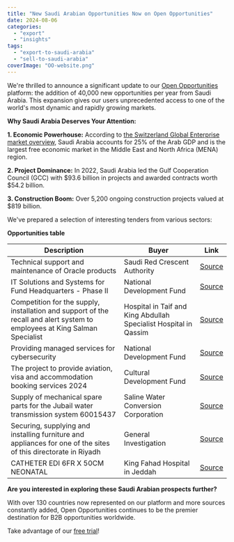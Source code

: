 ```yaml
---
title: "New Saudi Arabian Opportunities Now on Open Opportunities"
date: 2024-08-06
categories: 
  - "export"
  - "insights"
tags: 
  - "export-to-saudi-arabia"
  - "sell-to-saudi-arabia"
coverImage: "OO-website.png"
---
```


We're thrilled to announce a significant update to our [Open Opportunities](https://www.openopps.com/) platform: the addition of 40,000 new opportunities per year from Saudi Arabia. This expansion gives our users unprecedented access to one of the world's most dynamic and rapidly growing markets.

**Why Saudi Arabia Deserves Your Attention:**

**1\. Economic Powerhouse:** According to [the Switzerland Global Enterprise market overview](https://www.s-ge.com/en/overview/saudi-arabia#industry-information), Saudi Arabia accounts for 25% of the Arab GDP and is the largest free economic market in the Middle East and North Africa (MENA) region.

**2\. Project Dominance:** In 2022, Saudi Arabia led the Gulf Cooperation Council (GCC) with $93.6 billion in projects and awarded contracts worth $54.2 billion.

**3\. Construction Boom:** Over 5,200 ongoing construction projects valued at $819 billion.

We've prepared a selection of interesting tenders from various sectors:

**Opportunities table**

| Description | Buyer | Link |
| --- | --- | --- |
| Technical support and maintenance of Oracle products | Saudi Red Crescent Authority | [Source](https://tenders.etimad.sa/Tender/DetailsForVisitor?STenderId=PuZQ8jKg1Zk526xq9HL76Q==) |
| IT Solutions and Systems for Fund Headquarters - Phase II | National Development Fund | [Source](https://tenders.etimad.sa/Tender/DetailsForVisitor?STenderId=kBTfRgyRqQhTRnEocPuhZg==) |
| Competition for the supply, installation and support of the recall and alert system to employees at King Salman Specialist | Hospital in Taif and King Abdullah Specialist Hospital in Qassim | [Source](https://tenders.etimad.sa/Tender/DetailsForVisitor?STenderId=2vnKHOjI1Dk6U8PtyocXMA==) |
| Providing managed services for cybersecurity | National Development Fund | [Source](https://tenders.etimad.sa/Tender/DetailsForVisitor?STenderId=tPxgpm7t*@@**4Lzln%20cxLotMg==) |
| The project to provide aviation, visa and accommodation booking services 2024 | Cultural Development Fund | [Source](https://tenders.etimad.sa/Tender/DetailsForVisitor?STenderId=Ra%20ZMAXUveCIxiczpHcGQw==) |
| Supply of mechanical spare parts for the Jubail water transmission system 60015437 | Saline Water Conversion Corporation | [Source](https://tenders.etimad.sa/Tender/DetailsForVisitor?STenderId=0%20tjKHMWhsUZvDwbov3G9Q==) |
| Securing, supplying and installing furniture and appliances for one of the sites of this directorate in Riyadh | General Investigation | [Source](https://tenders.etimad.sa/Tender/DetailsForVisitor?STenderId=Trq%20dvGXIHqV1cpIvFhfmw==) |
| CATHETER EDI 6FR X 50CM NEONATAL | King Fahad Hospital in Jeddah | [Source](https://tenders.etimad.sa/Tender/DetailsForVisitor?STenderId=fHCn0P5ldKz9bj9YC1nnVw==) |

**Are you interested in exploring these Saudi Arabian prospects further?**

With over 130 countries now represented on our platform and more sources constantly added, Open Opportunities continues to be the premier destination for B2B opportunities worldwide.

Take advantage of our [free trial](https://www.openopps.com/)!
